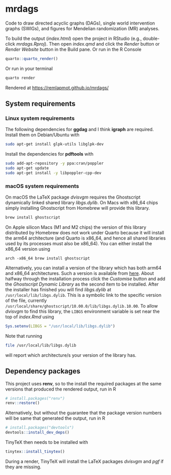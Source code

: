 # mrdags

Code to draw directed acyclic graphs (DAGs), single world intervention graphs (SWIGs), and figures for Mendelian randomization (MR) analyses.

To build the output (*index.html*) open the project in RStudio (e.g., double-click *mrdags.Rproj*). Then open *index.qmd* and click the *Render* button or *Render Website* button in the Build pane. Or run in the R Console
```r
quarto::quarto_render()
```

Or run in your terminal
```bash
quarto render
```

Rendered at https://remlapmot.github.io/mrdags/

## System requirements

### Linux system requirements

The following dependencies for **ggdag** and I think **igraph** are required. Install them on Debian/Ubuntu with  
```bash
sudo apt-get install glpk-utils libglpk-dev
```

Install the dependencies for **pdftools** with
```bash
sudo add-apt-repository -y ppa:cran/poppler
sudo apt-get update
sudo apt-get install -y libpoppler-cpp-dev
```

### macOS system requirements

On macOS the LaTeX package *dvisvgm* requires the Ghostscript dynamically linked shared library *libgs.dylib*.
On Macs with x86_64 chips simply installing Ghostscript from Homebrew will provide this library.
```bash
brew install ghostscript
```

On Apple silicon Macs (M1 and M2 chips) the version of this library distributed by Homebrew does not work under Quarto because it will install the arm64 architecture (and Quarto is x86_64, and hence all shared libraries used by its processes must also be x86_64).
You can either install the x86_64 version using
```
arch -x86_64 brew install ghostscript
```

Alternatively, you can install a version of the library which has both arm64 and x86_64 architectures.
Such a version is available from [here](https://pages.uoregon.edu/koch/).
About halfway through the installation process click the *Customise* button and add the *Ghostscript Dynamic Library* as the second item to be installed.
After the installer has finished you will find *libgs.dylib* at `/usr/local/lib/libgs.dylib`.
This is a symbolic link to the specific version of the file, currently `/usr/local/share/ghostscript/10.00.0/lib/libgs.dylib.10.00`.
To allow *dvisvgm* to find this library, the `LIBGS` environment variable is set near the top of *index.Rmd* using
```r
Sys.setenv(LIBGS = "/usr/local/lib/libgs.dylib")
```

Note that running 
```bash
file /usr/local/lib/libgs.dylib
```
will report which architecture/s your version of the library has.

## Dependency packages

This project uses **renv**, so to the install the required packages at the same versions that produced the rendered output, run in R
```r
# install.packages("renv")
renv::restore()
```

Alternatively, but without the guarantee that the package version numbers will be same that generated the output, run in R
```r
# install.packages("devtools")
devtools::install_dev_deps()
```

TinyTeX then needs to be installed with
```r
tinytex::install_tinytex()
```

During a render, TinyTeX will install the LaTeX packages *dvisvgm* and *pgf* if they are missing.
